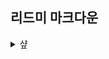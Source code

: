 ## 리드미 마크다운


<details>
<summary>샾 </summary>
<div markdown="1">  
  
  
샾의 갯수만큼 글씨 크기 변경
(html에 h1~h6이랑 비슷한 기능)
" #쓸내용 "

</div>
</details>

